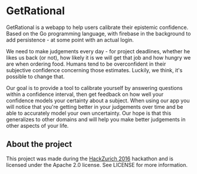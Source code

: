 # GetRational

GetRational is a webapp to help users calibrate their epistemic confidence.
Based on the Go programming language, with firebase in the background to add persistence - at some point with an actual login.

We need to make judgements every day - for project deadlines, whether he likes us back (or not), how likely it is we will get that job and how hungry we are when ordering food. Humans tend to be overconfident in their subjective confidence concerning those estimates. Luckily, we think, it's possible to change that.

Our goal is to provide a tool to calibrate yourself by answering questions within a confidence interval, then get feedback on how well your confidence models your certainty about a subject. When using our app you will notice that you're getting better in your judgements over time and be able to accurately model your own uncertainty. Our hope is that this generalizes to other domains and will help you make better judgements in other aspects of your life.

## About the project

This project was made during the [HackZurich 2016](http://www.hackzurich.com/) hackathon and is licensed under the Apache 2.0 license. See LICENSE for more information.
